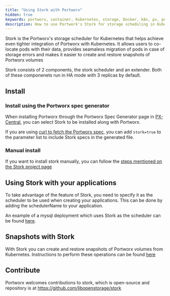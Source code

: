 ```yaml
---
title: "Using Stork with Portworx"
hidden: true
keywords: portworx, container, Kubernetes, storage, Docker, k8s, pv, persistent disk, hci, hyperconvergence, snapshot
description: How to use Portwork's Stork for storage scheduling in Kubernetes.
---
```


Stork is the Portworx's storage scheduler for Kubernetes that helps achieve even tighter integration of
Portworx with Kubernetes. It allows users to co-locate pods with their data,
provides seamaless migration of pods in case of storage errors and makes it
easier to create and restore snapshots of Portworx volumes

Stork consists of 2 components, the stork scheduler and an extender. Both of these
componenets run in HA mode with 3 replicas by default.

## Install
### Install using the Portworx spec generator
When installing Portworx through the Portworx Spec Generator page in [PX-Central](https://central.portworx.com),
you can select Stork to be installed along with Portworx.

If you are using [curl to fetch the Portworx spec](/portworx-install-with-kubernetes/px-k8s-spec-curl), you can add
`stork=true` to the parameter list to include Stork specs in the generated file.

### Manual install

If you want to install stork manually, you can follow the [steps mentioned on the
Stork project page](https://github.com/libopenstorage/stork#running-stork)

## Using Stork with your applications

To take advantage of the feature of Stork, you need to specify it as the
scheduler to be used when creating your applications. This can be done by adding
the schedulerName to your application.

An example of a mysql deployment which uses Stork as the scheduler can be found
[here](https://github.com/libopenstorage/stork/blob/master/specs/mysql.yaml).

## Snapshots with Stork

With Stork you can create and restore snapshots of Portworx volumes from Kubernetes. Instructions to
perform these operations can be found
[here](/portworx-install-with-kubernetes/storage-operations/create-snapshots)

## Contribute

Portworx welcomes contributions to stork, which is open-source and repository is at https://github.com/libopenstorage/stork
